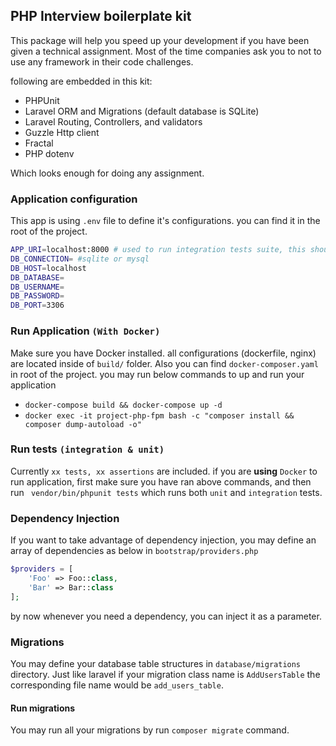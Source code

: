 ## PHP Interview boilerplate kit
This package will help you speed up your development if you have been given a technical assignment.
Most of the time companies ask you to not to use any framework in their code challenges. 

following are embedded in this kit:
- PHPUnit 
- Laravel ORM and Migrations  (default database is SQLite)
- Laravel Routing, Controllers, and validators
- Guzzle Http client
- Fractal
- PHP dotenv

Which looks enough for doing any assignment.

    
### Application configuration
This app is using `.env` file to define it's configurations. you can find it in the root of the project.
```bash
APP_URI=localhost:8000 # used to run integration tests suite, this should be same for application
DB_CONNECTION= #sqlite or mysql
DB_HOST=localhost
DB_DATABASE=
DB_USERNAME=
DB_PASSWORD=
DB_PORT=3306
```
### Run Application `(With Docker)`
Make sure you have Docker installed. all configurations (dockerfile, nginx) are located inside of `build/` folder.
Also you can find `docker-composer.yaml` in root of the project. you may run below commands to up and run your application

- `docker-compose build && docker-compose up -d` 
- `docker exec -it project-php-fpm bash -c "composer install && composer dump-autoload -o"` 

### Run tests `(integration & unit)`
Currently `xx tests, xx assertions` are included.
if you are **using** `Docker` to run application, first make sure you have ran above commands, and then run
` vendor/bin/phpunit tests` which runs both `unit` and `integration` tests.

### Dependency Injection 
If you want to take advantage of dependency injection, you may define an array of dependencies
as below in `bootstrap/providers.php`
```php
$providers = [
    'Foo' => Foo::class,
    'Bar' => Bar::class
];
```
by now whenever you need a dependency, you can inject it as a parameter.

### Migrations
You may define your database table structures in `database/migrations` directory. Just like laravel
if your migration class name is `AddUsersTable` the corresponding file name would be `add_users_table`.

#### Run migrations
You may run all your migrations by run `composer migrate` command.
